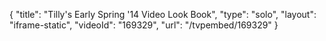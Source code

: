 {
    "title": "Tilly's Early Spring '14 Video Look Book",
    "type": "solo",
    "layout": "iframe-static",
    "videoId": "169329",
    "url": "\/tvpembed\/169329"
}